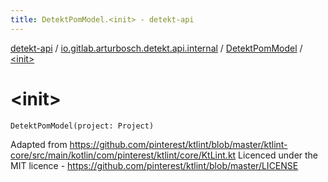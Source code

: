 ```yaml
---
title: DetektPomModel.<init> - detekt-api
---
```


[detekt-api](../../index.html) / [io.gitlab.arturbosch.detekt.api.internal](../index.html) / [DetektPomModel](index.html) / [&lt;init&gt;](./-init-.html)

# &lt;init&gt;

`DetektPomModel(project: Project)`

Adapted from https://github.com/pinterest/ktlint/blob/master/ktlint-core/src/main/kotlin/com/pinterest/ktlint/core/KtLint.kt
Licenced under the MIT licence - https://github.com/pinterest/ktlint/blob/master/LICENSE

